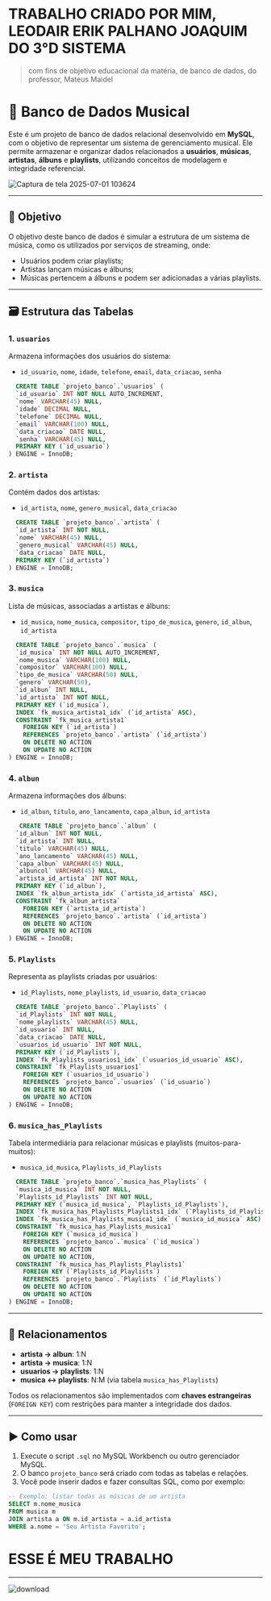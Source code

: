 # TRABALHO CRIADO POR MIM, LEODAIR ERIK PALHANO JOAQUIM DO 3°D SISTEMA

> com fins de objetivo educacional da matéria, de banco de dados, do professor, Mateus Maidel

# 🎵 Banco de Dados Musical 

Este é um projeto de banco de dados relacional desenvolvido em **MySQL**, com o objetivo de representar um sistema de gerenciamento musical. Ele permite armazenar e organizar dados relacionados a **usuários**, **músicas**, **artistas**, **álbuns** e **playlists**, utilizando conceitos de modelagem e integridade referencial.


![Captura de tela 2025-07-01 103624](https://github.com/user-attachments/assets/cd869ba1-bdf5-4a18-ad68-7df7157eb93c)

---

## 📌 Objetivo

O objetivo deste banco de dados é simular a estrutura de um sistema de música, como os utilizados por serviços de streaming, onde:
- Usuários podem criar playlists;
- Artistas lançam músicas e álbuns;
- Músicas pertencem a álbuns e podem ser adicionadas a várias playlists.

---

## 🗃️ Estrutura das Tabelas

### 1. `usuarios`
Armazena informações dos usuários do sistema:
- `id_usuario`, `nome`, `idade`, `telefone`, `email`, `data_criacao`, `senha`

```sql
  CREATE TABLE `projeto_banco`.`usuarios` (
  `id_usuario` INT NOT NULL AUTO_INCREMENT,
  `nome` VARCHAR(45) NULL,
  `idade` DECIMAL NULL,
  `telefone` DECIMAL NULL,
  `email` VARCHAR(100) NULL,
  `data_criacao` DATE NULL,
  `senha` VARCHAR(45) NULL,
  PRIMARY KEY (`id_usuario`)
) ENGINE = InnoDB;

```


### 2. `artista`
Contém dados dos artistas:
- `id_artista`, `nome`, `genero_musical`, `data_criacao`

```sql
  CREATE TABLE `projeto_banco`.`artista` (
  `id_artista` INT NOT NULL,
  `nome` VARCHAR(45) NULL,
  `genero_musical` VARCHAR(45) NULL,
  `data_criacao` DATE NULL,
  PRIMARY KEY (`id_artista`)
) ENGINE = InnoDB;

```

### 3. `musica`
Lista de músicas, associadas a artistas e álbuns:
- `id_musica`, `nome_musica`, `compositor`, `tipo_de_musica`, `genero`, `id_albun`, `id_artista`

```sql
  CREATE TABLE `projeto_banco`.`musica` (
  `id_musica` INT NOT NULL AUTO_INCREMENT,
  `nome_musica` VARCHAR(100) NULL,
  `compositor` VARCHAR(100) NULL,
  `tipo_de_musica` VARCHAR(50) NULL,
  `genero` VARCHAR(50),
  `id_albun` INT NULL,
  `id_artista` INT NOT NULL,
  PRIMARY KEY (`id_musica`),
  INDEX `fk_musica_artista1_idx` (`id_artista` ASC),
  CONSTRAINT `fk_musica_artista1`
    FOREIGN KEY (`id_artista`)
    REFERENCES `projeto_banco`.`artista` (`id_artista`)
    ON DELETE NO ACTION
    ON UPDATE NO ACTION
) ENGINE = InnoDB;
 ```

### 4. `albun`
Armazena informações dos álbuns:
- `id_albun`, `titulo`, `ano_lancamento`, `capa_albun`, `id_artista`

```sql
   CREATE TABLE `projeto_banco`.`albun` (
  `id_albun` INT NOT NULL,
  `id_artista` INT NULL,
  `titulo` VARCHAR(45) NULL,
  `ano_lancamento` VARCHAR(45) NULL,
  `capa_albun` VARCHAR(45) NULL,
  `albuncol` VARCHAR(45) NULL,
  `artista_id_artista` INT NOT NULL,
  PRIMARY KEY (`id_albun`),
  INDEX `fk_albun_artista_idx` (`artista_id_artista` ASC),
  CONSTRAINT `fk_albun_artista`
    FOREIGN KEY (`artista_id_artista`)
    REFERENCES `projeto_banco`.`artista` (`id_artista`)
    ON DELETE NO ACTION
    ON UPDATE NO ACTION
) ENGINE = InnoDB;
```

### 5. `Playlists`
Representa as playlists criadas por usuários:
- `id_Playlists`, `nome_playlists`, `id_usuario`, `data_criacao`

```sql
  CREATE TABLE `projeto_banco`.`Playlists` (
  `id_Playlists` INT NOT NULL,
  `nome_playlists` VARCHAR(45) NULL,
  `id_usuario` INT NULL,
  `data_criacao` DATE NULL,
  `usuarios_id_usuario` INT NOT NULL,
  PRIMARY KEY (`id_Playlists`),
  INDEX `fk_Playlists_usuarios1_idx` (`usuarios_id_usuario` ASC),
  CONSTRAINT `fk_Playlists_usuarios1`
    FOREIGN KEY (`usuarios_id_usuario`)
    REFERENCES `projeto_banco`.`usuarios` (`id_usuario`)
    ON DELETE NO ACTION
    ON UPDATE NO ACTION
) ENGINE = InnoDB;
```

### 6. `musica_has_Playlists`
Tabela intermediária para relacionar músicas e playlists (muitos-para-muitos):
- `musica_id_musica`, `Playlists_id_Playlists`

```sql
  CREATE TABLE `projeto_banco`.`musica_has_Playlists` (
  `musica_id_musica` INT NOT NULL,
  `Playlists_id_Playlists` INT NOT NULL,
  PRIMARY KEY (`musica_id_musica`, `Playlists_id_Playlists`),
  INDEX `fk_musica_has_Playlists_Playlists1_idx` (`Playlists_id_Playlists` ASC),
  INDEX `fk_musica_has_Playlists_musica1_idx` (`musica_id_musica` ASC),
  CONSTRAINT `fk_musica_has_Playlists_musica1`
    FOREIGN KEY (`musica_id_musica`)
    REFERENCES `projeto_banco`.`musica` (`id_musica`)
    ON DELETE NO ACTION
    ON UPDATE NO ACTION,
  CONSTRAINT `fk_musica_has_Playlists_Playlists1`
    FOREIGN KEY (`Playlists_id_Playlists`)
    REFERENCES `projeto_banco`.`Playlists` (`id_Playlists`)
    ON DELETE NO ACTION
    ON UPDATE NO ACTION
) ENGINE = InnoDB;
```
---

## 🔗 Relacionamentos

- **artista → albun**: 1:N
- **artista → musica**: 1:N
- **usuarios → playlists**: 1:N
- **musica ↔ playlists**: N:M (via tabela `musica_has_Playlists`)

Todos os relacionamentos são implementados com **chaves estrangeiras** (`FOREIGN KEY`) com restrições para manter a integridade dos dados.

---

## ▶️ Como usar

1. Execute o script `.sql` no MySQL Workbench ou outro gerenciador MySQL.
2. O banco `projeto_banco` será criado com todas as tabelas e relações.
3. Você pode inserir dados e fazer consultas SQL, como por exemplo:

```sql
-- Exemplo: listar todas as músicas de um artista
SELECT m.nome_musica
FROM musica m
JOIN artista a ON m.id_artista = a.id_artista
WHERE a.nome = 'Seu Artista Favorito';
```

# ESSE É MEU TRABALHO

---

![download](https://github.com/user-attachments/assets/8e94a539-dcac-4e62-b4ad-4b1e963e81c2)


